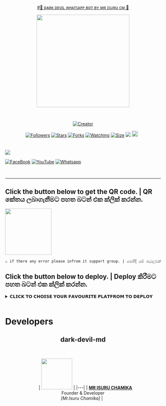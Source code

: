 <p align="center"> 
<u>#👹 ᴅᴀʀᴋ ᴅᴇᴠɪʟ ᴡʜᴀᴛꜱᴀᴘᴘ ʙᴏᴛ ʙʏ ᴍʀ ɪꜱᴜʀᴜ ᴄᴍ 👹</u>
</p>
<p align="center">
<img src="https://i.ibb.co/qssxpf9/1703142404763.jpg" width="300" height="300"/>
</p>
<p align="center">
  <a href="#"><img src="http://readme-typing-svg.herokuapp.com?color=d1fa02&center=true&vCenter=true&multiline=false&lines=DARK+DEVIL+WHATSAPP+BOT" alt="">
</p>
<p align="center">
<a href="#"><img title="Creator" src="https://img.shields.io/badge/Creator-MrIsuru-red.svg?style=for-the-badge&logo=github"></a>
</p>
<p align="center">
<a href="https://github.com/isuru-new?tab=followers"><img title="Followers" src="https://img.shields.io/github/followers/AlipBot?color=green&style=flat-square"></a>
<a href="https://github.com/isuru-new/dark-devil-md/stargazers/"><img title="Stars" src="https://img.shields.io/github/stars/isuru-new/dark-devil-md?color=white&style=flat-square"></a>
<a href="https://github.com/isuru-new/dark-devil-md/network/members"><img title="Forks" src="https://img.shields.io/github/forks/isuru-new/dark-devil-md?color=yellow&style=flat-square"></a>
<a href="https://github.com/isuru-new/dark-devil-md/watchers"><img title="Watching" src="https://img.shields.io/github/watchers/isuru-new/dark-devil-md?label=Watchers&color=red&style=flat-square"></a>
<a href="https://github.com/isuru-new/dark-devil-md/"><img title="Size" src="https://img.shields.io/github/repo-size/AlipBot/Api-Alpis?style=flat-square&color=darkred"></a>
<a href="https://hits.seeyoufarm.com"><img src="https://hits.seeyoufarm.com/api/count/incr/badge.svg?url=https://github.com/isuru-new/dark-devil-md/%2Fhit-counter&count_bg=%2379C83D&title_bg=%23555555&icon=probot.svg&icon_color=%2304FF00&title=hits&edge_flat=false"/></a>
<a href="https://github.com/isuru-new/dark-devil-md/graphs/commit-activity"><img height="20" src="https://img.shields.io/badge/Maintained-No-red.svg"></a>&nbsp;&nbsp;
</p>

# 

<a align="center"><img src="https://profile-counter.glitch.me/dark-devil-md/count.svg" /></a>

<a href="https://www.facebook.com/profile.php?id=100083932857385&mibextid=ZbWKwL/"><img alt="FaceBook" src="https://img.shields.io/badge/-FaceBook%20-lightgrey?style=for-the-badge&logo=facebook&logoColor=blue"/></a>
<a href="https://youtube.com/@doom_music_00?si=U8cbhWZNe_avLBSt"><img alt="YouTube" src="https://img.shields.io/badge/-YouTube%20-lightgrey?style=for-the-badge&logo=YouTube&logoColor=red"/></a>
<a href="https://chat.whatsapp.com/Ko2HfqBt5mjEsmV9fY7Bsq"><img alt="Whatsapp" src="https://img.shields.io/badge/-Whatsapp%20-lightgrey?style=for-the-badge&logo=Whatsapp&logoColor=Green"/></a>

  
***

## Click the button below to get the QR code. | QR කේතය ලබාගැනීමට පහත බටන් එක ක්ලික් කරන්න.

<div align="left"><a href="https://replit.com/@SithumKalhara/SITHUWA-MD"><img src="https://repl.it/badge/github/quiec/whatsasena" width="150" ></a></div>

```bash
⚠️ if there any error please infrom it support group. | මෙහිදී යම් ගැටලුවක් ඇති උවහොත් සහය සමූහය වෙත සම්බන්ධ වන්න.
```

## Click the button below to deploy. | Deploy කිරීමට පහත බටන් එක ක්ලික් කරන්න.

<details close>
<summary>𝗖𝗟𝗜𝗖𝗞 𝗧𝗢 𝗖𝗛𝗢𝗜𝗦𝗘 𝗬𝗢𝗨𝗥 𝗙𝗔𝗩𝗢𝗨𝗥𝗜𝗧𝗘 𝗣𝗟𝗔𝗧𝗙𝗥𝗢𝗠 𝗧𝗢 𝗗𝗘𝗣𝗟𝗢𝗬</summary>

<br><br>   
   
<h4 align="center"> Deploy on Repl.it
</h4>

<p align="center" >
    <a href="https://repl.it/github/isuru-new/dark-devil-md">
    <img src="https://i.ibb.co/zrB5kMh/deploy-on-repl.jpg" width="170px" alt="Deploy on Repl.it" >
    </a>
</p>

<p align="center" >
<a href="https://youtube.com/@doom_music_00?si=U8cbhWZNe_avLBSt">
    <img src="https://telegra.ph/file/ae251b53658a5505965ad.png" width="170px" alt="Deploy on Repl.it" >
    </a>
</p>

<p align="center" >
    <br>
__________________________
    <br>
</p>

<br>
      
<h4 align="center"> Deploy on Koyeb
</h4>
      
<p align="center">
    <a href="https://app.koyeb.com/apps/deploy?type=git&repository=github.com/Sithuwa/SITHUWA-MD&branch=main&env[SESSION_ID]&env[OWNER_NUMBER]=94759333625&env[MONGODB_URI]&&env[OWNER_NAME]=SITHUM&env[KOYEB_API]&env[PREFIX]=.&env[ALIVE_IMG]=https://telegra.ph/file/f9e51e5d61e439020720a.jpg&env[global_url]=instagram.com&env[FAKE_COUNTRY_CODE]=92&env[READ_MESSAGE]=false&env[DISABLE_PM]=false&env[WORKTYPE]=public&env[THEME]=sithuwa-md&env[PACK_INFO]=SITHUWA-MD;BY-SITHUM-KALHARA&name=SITHUWA-MD&env[KOYEB_NAME]=SITHUWA-MD&env[ANTILINK_VALUES]=chat.whatsapp.com&env[PORT]=8000)">
    <img src="https://www.koyeb.com/static/images/deploy/button.svg" alt="Deploy on Koyeb" width="155px">
    </a>
   
</p>


<p align="center" >
    <br>
    __________________________
    <br>
</p>


<br>

<h4 align="center"> Deploy on Heroku
</h4>

</p>

<p align="center" >
    <a href="https://heroku.com/deploy?template=https://github.com/isuru-new/dark-devil-md">
    <img src="https://www.herokucdn.com/deploy/button.png" width="160px" alt="Deploy on Heroku" >
    </a>

</p>

<p align="center" >
    <br>
    __________________________
    <br>
<h4 align="center"> Deploy on Mogenius
</h4>
  
<p align="center">
    <a href="https://studio.mogenius.com/">
    <img src="https://www.cloudflare.com/static/90073b1e5bd8a0765640a20febb3dc22/mogenius_logo_quer.png" alt="Deploy on Mogenius" width="170px">
    </a>
  
<p align="center" >
    <br>
    __________________________
    <br>
</p>

<br>

<h4 align="center"> Deploy on Uffizzi
</h4>
  
<p align="center">
    <a href="https://www.uffizzi.com/">
    <img src="https://i.ibb.co/Y29Kv4X/Screenshot-195.png" alt="Deploy on Uffizzi" width="125px">
    </a>
    
</p>

<br>

<h4 align="center"> Deploy on BoxMineWorld
</h4>
  
<p align="center">
    <a href="https://dash.boxmineworld.com/">
    <img src="https://graph.org/file/2af0e67f320986702ea24.jpg" alt="Deploy on Boxmineworld" width="175px">
    </a>
    <br>

</p>

<p align="center" >
    <br>
    __________________________
    <br>
</p>



</details>

<br>

# Developers

<h2 align="center">dark-devil-md
</h2>

  <p align="center">
    
| <a href="https://www.facebook.com/profile.php?id=100083932857385&mibextid=ZbWKwL"><img src="https://i.ibb.co/8Xqg3VL/1703222621062.jpg" width=100 height=100></a> |
|---|
| **[MR ISURU CHAMIKA](https://github.com/isuru-new)**</br>Founder & Developer</br>*[Mr.Isuru Chamika]* |
  </p>


